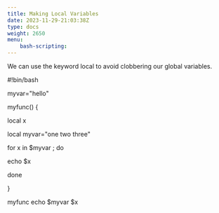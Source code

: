 ```yaml
---
title: Making Local Variables
date: 2023-11-29-21:03:38Z
type: docs 
weight: 2650
menu: 
    bash-scripting:
---
```



We can use the keyword local to avoid clobbering our global variables.

#!bin/bash

myvar="hello"

myfunc() {

local x

local myvar="one two three"

for x in $myvar ; do

echo $x

done

}

myfunc echo $myvar $x

